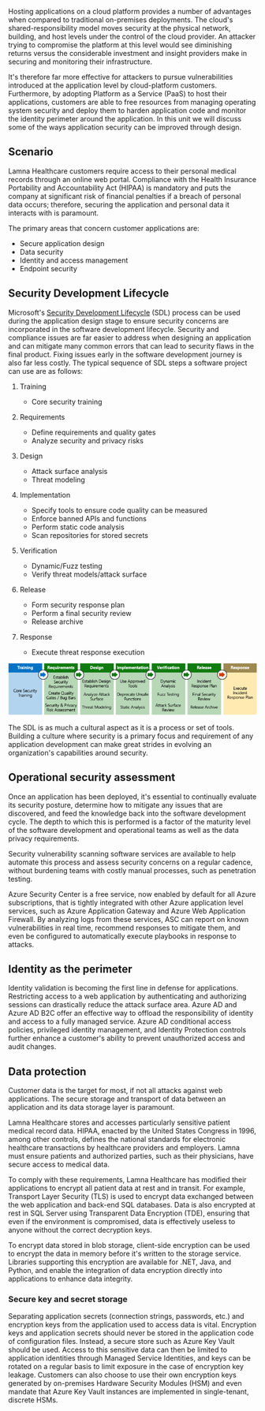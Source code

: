 Hosting applications on a cloud platform provides a number of advantages when compared to traditional on-premises deployments. The cloud's shared-responsibility model moves security at the physical network, building, and host levels under the control of the cloud provider. An attacker trying to compromise the platform at this level would see diminishing returns versus the considerable investment and insight providers make in securing and monitoring their infrastructure.

It's therefore far more effective for attackers to pursue vulnerabilities introduced at the application level by cloud-platform customers. Furthermore, by adopting Platform as a Service (PaaS) to host their applications, customers are able to free resources from managing operating system security and deploy them to harden application code and monitor the identity perimeter around the application. In this unit we will discuss some of the ways application security can be improved through design.

## Scenario

Lamna Healthcare customers require access to their personal medical records through an online web portal. Compliance with the Health Insurance Portability and Accountability Act (HIPAA) is mandatory and puts the company at significant risk of financial penalties if a breach of personal data occurs; therefore, securing the application and personal data it interacts with is paramount.

The primary areas that concern customer applications are:

- Secure application design
- Data security
- Identity and access management
- Endpoint security

## Security Development Lifecycle

Microsoft's [Security Development Lifecycle](https://www.microsoft.com/sdl) (SDL) process can be used during the application design stage to ensure security concerns are incorporated in the software development lifecycle. Security and compliance issues are far easier to address when designing an application and can mitigate many common errors that can lead to security flaws in the final product. Fixing issues early in the software development journey is also far less costly. The typical sequence of SDL steps a software project can use are as follows:

1. Training

    - Core security training

1. Requirements

    - Define requirements and quality gates
    - Analyze security and privacy risks
 
1. Design

    - Attack surface analysis
    - Threat modeling
 
1. Implementation

    - Specify tools to ensure code quality can be measured
    - Enforce banned APIs and functions
    - Perform static code analysis
    - Scan repositories for stored secrets
 
1. Verification

    - Dynamic/Fuzz testing
    - Verify threat models/attack surface
 
1. Release

    - Form security response plan
    - Perform a final security review
    - Release archive
 
1. Response 

    - Execute threat response execution

![An illustraton showing the Security development lifecycle](../media/sdl.png)

The SDL is as much a cultural aspect as it is a process or set of tools. Building a culture where security is a primary focus and requirement of any application development can make great strides in evolving an organization's capabilities around security.

<!-- Bear in mind that the migration of un-modified applications (especially COTS procured software systems) will not be able to perform many of the steps listed above.
 -->

## Operational security assessment

Once an application has been deployed, it's essential to continually evaluate its security posture, determine how to mitigate any issues that are discovered, and feed the knowledge back into the software development cycle. The depth to which this is performed is a factor of the maturity level of the software development and operational teams as well as the data privacy requirements.

Security vulnerability scanning software services are available to help automate this process and assess security concerns on a regular cadence, without burdening teams with costly manual processes, such as penetration testing.

Azure Security Center is a free service, now enabled by default for all Azure subscriptions, that is tightly integrated with other Azure application level services, such as Azure Application Gateway and Azure Web Application Firewall. By analyzing logs from these services, ASC can report on known vulnerabilities in real time, recommend responses to mitigate them, and even be configured to automatically execute playbooks in response to attacks.

<!-- SDL culture
Key Vault / MSI
CSE = App  -> DB & App Storage
Mention approach of code scanning & SDL
Scanning for passwords - Git
 -->

## Identity as the perimeter

Identity validation is becoming the first line in defense for applications. Restricting access to a web application by authenticating and authorizing sessions can drastically reduce the attack surface area. Azure AD and Azure AD B2C offer an effective way to offload the responsibility of identity and access to a fully managed service. Azure AD conditional access policies, privileged identity management, and Identity Protection controls further enhance a customer's ability to prevent unauthorized access and audit changes.

## Data protection

Customer data is the target for most, if not all attacks against web applications. The secure storage and transport of data between an application and its data storage layer is paramount.

Lamna Healthcare stores and accesses particularly sensitive patient medical record data. HIPAA, enacted by the United States Congress in 1996, among other controls, defines the national standards for electronic healthcare transactions by healthcare providers and employers. Lamna must ensure patients and authorized parties, such as their physicians, have secure access to medical data.

To comply with these requirements, Lamna Healthcare has modified their applications to encrypt all patient data at rest and in transit. For example, Transport Layer Security (TLS) is used to encrypt data exchanged between the web application and back-end SQL databases. Data is also encrypted at rest in SQL Server using Transparent Data Encryption (TDE), ensuring that even if the environment is compromised, data is effectively useless to anyone without the correct decryption keys.

To encrypt data stored in blob storage, client-side encryption can be used to encrypt the data in memory before it's written to the storage service. Libraries supporting this encryption are available for .NET, Java, and Python, and enable the integration of data encryption directly into applications to enhance data integrity.

### Secure key and secret storage

Separating application secrets (connection strings, passwords, etc.) and encryption keys from the application used to access data is vital. Encryption keys and application secrets should never be stored in the application code of configuration files. Instead, a secure store such as Azure Key Vault should be used. Access to this sensitive data can then be limited to application identities through Managed Service Identities, and keys can be rotated on a regular basis to limit exposure in the case of encryption key leakage. Customers can also choose to use their own encryption keys generated by on-premises Hardware Security Modules (HSM) and even mandate that Azure Key Vault instances are implemented in single-tenant, discrete HSMs.

<!-- ### Secure and immutable file storage

All Azure storage accounts are encrypted by default using Microsoft managed keys. Azure customers also have the ability to use their own encryption keys (BYOK) to encrypt blob, file and queue data so that even the hosting provider has no access to unencrypted data. Data immutability is often required for auditing purposes or when legal disputes call for data to be effectively frozen for a determined amount of time. Azure has recently introduced an [immutable data storage](https://docs.microsoft.com/azure/storage/blobs/storage-blob-immutable-storage) option known as Write-Once, Read many (WORM) for this scenario. -->
